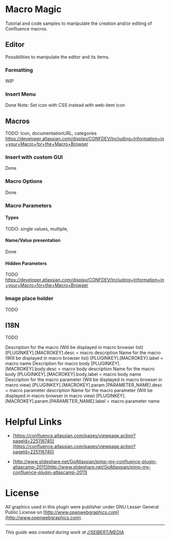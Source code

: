 # Macro Magic

Tutorial and code samples to manipulate the creation and/or editing of Confluence macros.


## Editor

Possibilities to manipulate the editor and its items.

### Formatting

WIP


### Insert Menu

Done
Note: Set icon with CSS instead with web-item icon


## Macros

TODO: Icon, documentationURL, categories
https://developer.atlassian.com/display/CONFDEV/Including+Information+in+your+Macro+for+the+Macro+Browser

### Insert with custom GUI

Done


### Macro Options

Done


### Macro Parameters

#### Types

TODO: single values, multiple, 


#### Name/Value presentation

Done


#### Hidden Parameters

TODO
https://developer.atlassian.com/display/CONFDEV/Including+Information+in+your+Macro+for+the+Macro+Browser


### Image place holder

TODO


## I18N

TODO

Description for the macro (Will be displayed in macro browser list)
    [PLUGINKEY].[MACROKEY].desc = macro description
Name for the macro (Will be displayed in macro browser list)
    [PLUGINKEY].[MACROKEY].label = macro name
Description for macro body
    [PLUGINKEY].[MACROKEY].body.desc = macro body description
Name for the macro body
    [PLUGINKEY].[MACROKEY].body.label = macro body name 
Description for the macro parameter (Will be displayed in macro browser in macro view)
    [PLUGINKEY].[MACROKEY].param.[PARAMETER_NAME].desc = macro parameter description
Name for the macro parameter (Will be displayed in macro browser in macro view)
   [PLUGINKEY].[MACROKEY].param.[PARAMETER_NAME].label = macro parameter name



# Helpful Links #

* [https://confluence.atlassian.com/pages/viewpage.action?pageId=225116740](https://confluence.atlassian.com/pages/viewpage.action?pageId=225116740)

* [http://www.slideshare.net/GoAtlassian/pimp-my-confluence-plugin-atlascamp-2011](http://www.slideshare.net/GoAtlassian/pimp-my-confluence-plugin-atlascamp-2011)


# License

All graphics used in this plugin were publisher under GNU Lesser General Public License on [http://www.openwebgraphics.com](http://www.openwebgraphics.com).


***

*This guide was created during work at [//SEIBERT/MEDIA](http://www.seibert-media.net)*
